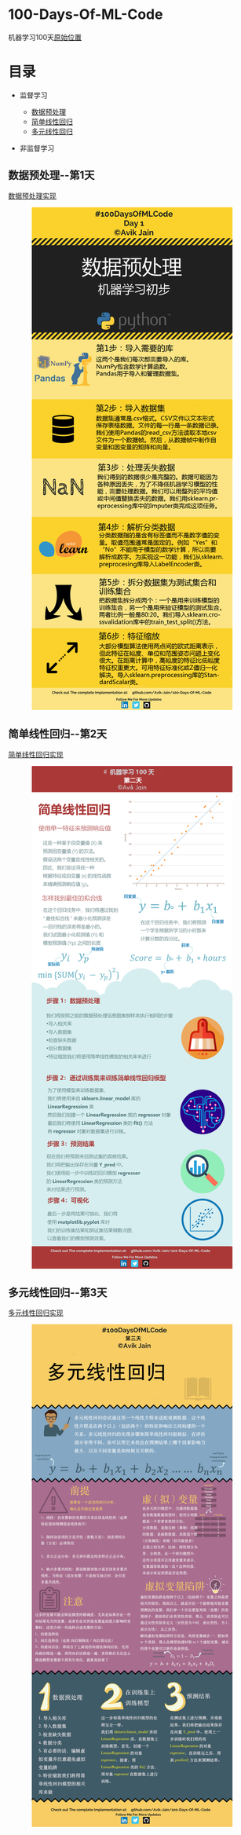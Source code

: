 # 100-Days-Of-ML-Code
机器学习100天[原始位置](https://github.com/MLEveryday/100-Days-Of-ML-Code)

# 目录
- 监督学习
  - [数据预处理](#数据预处理--第1天)
  - [简单线性回归](#简单线性回归--第2天)
  - [多元线性回归](#多元线性回归--第3天)

- 非监督学习

## 数据预处理--第1天
[数据预处理实现](/code/Day%201_Data_Preprocessing.md)
<p align="center">
    <img src='Info-graphs/Day 1.jpg'>
</p>

## 简单线性回归--第2天
[简单线性回归实现](/Code/Day%202_Simple_Linear_Regression.md)
<p align="center">
    <img src='Info-graphs/Day 2.jpg'>
</p>

## 多元线性回归--第3天
[多元线性回归实现](/Code/Day%203_Multiple_Linear_Regression.md)
<p align="center">
    <img src='Info-graphs/Day 3.png'>
</p>